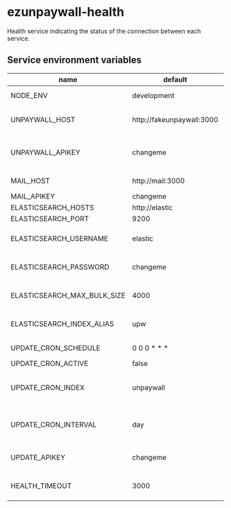 # ezunpaywall-health

Health service indicating the status of the connection between each service.

## Service environment variables

| name | default | description |
| --- | --- | --- |
| NODE_ENV | development | environnement of node |
| UNPAYWALL_HOST | http://fakeunpaywall:3000 | unpaywall api host to access to changefiles |
| UNPAYWALL_APIKEY | changeme | unpaywall apikey to access to changefiles |
| MAIL_HOST | http://mail:3000 | mail service host |
| MAIL_APIKEY | changeme | mail apikey |
| ELASTICSEARCH_HOSTS | http://elastic | elastic host |
| ELASTICSEARCH_PORT | 9200 | elastic port |
| ELASTICSEARCH_USERNAME | elastic | username of elastic super user |
| ELASTICSEARCH_PASSWORD | changeme | password of elastic super user |
| ELASTICSEARCH_MAX_BULK_SIZE | 4000 | max bulk size of update process |
| ELASTICSEARCH_INDEX_ALIAS | upw | default alias of unpaywall data |
| UPDATE_CRON_SCHEDULE | 0 0 0 * * * | schedule of cron |
| UPDATE_CRON_ACTIVE | false | state of cron |
| UPDATE_CRON_INDEX | unpaywall | index of update process of cron |
| UPDATE_CRON_INTERVAL | day | interval of update process of cron |
| UPDATE_APIKEY | changeme | update apikey to start update process |
| HEALTH_TIMEOUT | 3000 | timeout to query the health route |